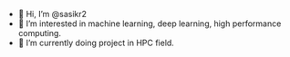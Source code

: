 - 👋 Hi, I’m @sasikr2
- 👀 I’m interested in machine learning, deep learning, high performance computing.
- 🌱 I’m currently doing project in HPC field.

<!---
sasikr2/sasikr2 is a ✨ special ✨ repository because its `README.md` (this file) appears on your GitHub profile.
You can click the Preview link to take a look at your changes.
--->
